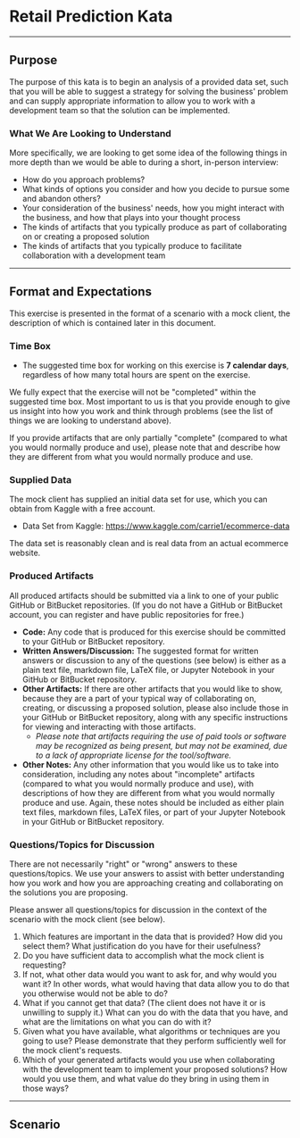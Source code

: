 # Retail Prediction Kata
---
## Purpose
The purpose of this kata is to begin an analysis of a provided data set, such
that you will be able to suggest a strategy for solving the business' problem
and can supply appropriate information to allow you to work with a development
team so that the solution can be implemented.

### What We Are Looking to Understand
More specifically, we are looking to get some idea of the following things in
more depth than we would be able to during a short, in-person interview:

* How do you approach problems?
* What kinds of options you consider and how you decide to pursue some and
  abandon others?
* Your consideration of the business' needs, how you might interact with the
  business, and how that plays into your thought process
* The kinds of artifacts that you typically produce as part of collaborating on
  or creating a proposed solution
* The kinds of artifacts that you typically produce to facilitate collaboration
  with a development team


---
## Format and Expectations
This exercise is presented in the format of a scenario with a mock client, the
description of which is contained later in this document.

### Time Box

* The suggested time box for working on this exercise is **7 calendar days**,
  regardless of how many total hours are spent on the exercise.

We fully expect that the exercise will not be "completed" within the
suggested time box.  Most important to us is that you provide enough to give
us insight into how you work and think through problems (see the list of
things we are looking to understand above).

If you provide artifacts that are only partially "complete" (compared to what
you would normally produce and use), please note that and describe how they are
different from what you would normally produce and use.

### Supplied Data
The mock client has supplied an initial data set for use, which you can obtain
from Kaggle with a free account.

* Data Set from Kaggle: https://www.kaggle.com/carrie1/ecommerce-data

The data set is reasonably clean and is real data from an actual ecommerce
website.

### Produced Artifacts
All produced artifacts should be submitted via a link to one of your public
GitHub or BitBucket repositories.  (If you do not have a GitHub or BitBucket
account, you can register and have public repositories for free.)

* **Code:**  Any code that is produced for this exercise should be committed
  to your GitHub or BitBucket repository.
* **Written Answers/Discussion:** The suggested format for written answers or
  discussion to any of the questions (see below) is either as a plain text file,
  markdown file, LaTeX file, or Jupyter Notebook in your GitHub or BitBucket
  repository.
* **Other Artifacts:**  If there are other artifacts that you would like to
  show, because they are a part of your typical way of collaborating on,
  creating, or discussing a proposed solution, please also include those in
  your GitHub or BitBucket repository, along with any specific instructions for
  viewing and interacting with those artifacts.
  * *Please note that artifacts requiring the use of paid tools or
    software may be recognized as being present, but may not be examined, due to
    a lack of appropriate license for the tool/software.*
* **Other Notes:**  Any other information that you would like us to take into
  consideration, including any notes about "incomplete" artifacts
  (compared to what you would normally produce and use), with descriptions of how
  they are different from what you would normally produce and use.  Again, these
  notes should be included as either plain text files, markdown files, LaTeX
  files, or part of your Jupyter Notebook in your GitHub or BitBucket repository.

### Questions/Topics for Discussion
There are not necessarily "right" or "wrong" answers to these questions/topics.
We use your answers to assist with better understanding how you work and how
you are approaching creating and collaborating on the solutions you are
proposing.

Please answer all questions/topics for discussion in the context of the
scenario with the mock client (see below).

1. Which features are important in the data that is provided? How did you
   select them?  What justification do you have for their usefulness?
1. Do you have sufficient data to accomplish what the mock client is
   requesting?
  1. If not, what other data would you want to ask for, and why would you want
     it? In other words, what would having that data allow you to do that you
     otherwise would not be able to do?
  1. What if you cannot get that data? (The client does not have it or is
     unwilling to supply it.)  What can you do with the data that you
     have, and what are the limitations on what you can do with it?
1. Given what you have available, what algorithms or techniques are you
   going to use?  Please demonstrate that they perform sufficiently well for
   the mock client's requests.
1. Which of your generated artifacts would you use when collaborating with
   the development team to implement your proposed solutions?  How would you
   use them, and what value do they bring in using them in those ways?

---
## Scenario
